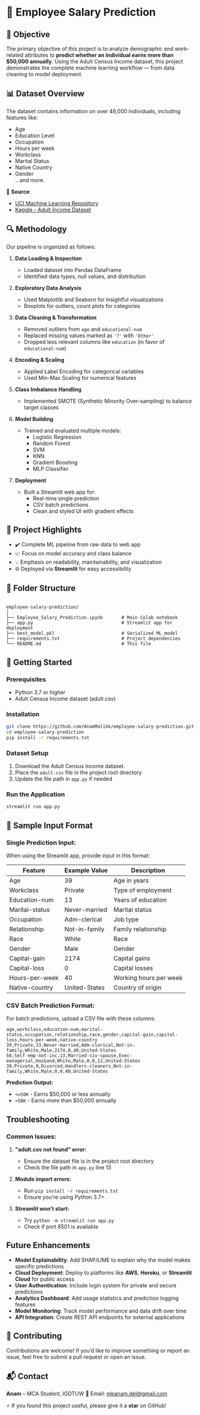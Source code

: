 # 💼 Employee Salary Prediction 


## 🎯 Objective
The primary objective of this project is to analyze demographic and work-related attributes to **predict whether an individual earns more than $50,000 annually**. Using the Adult Census Income dataset, this project demonstrates the complete machine learning workflow — from data cleaning to model deployment.


## 📊 Dataset Overview
The dataset contains information on over 48,000 individuals, including features like:
- Age
- Education Level
- Occupation
- Hours per week
- Workclass
- Marital Status
- Native Country
- Gender  
...and more.

🔗 **Source**:  
- [UCI Machine Learning Repository](https://archive.ics.uci.edu/dataset/2/adult)  
- [Kaggle - Adult Income Dataset](https://www.kaggle.com/datasets/wenruliu/adult-income-dataset)


## 🔍 Methodology
Our pipeline is organized as follows:
1. **Data Loading & Inspection**
   - Loaded dataset into Pandas DataFrame
   - Identified data types, null values, and distribution

2. **Exploratory Data Analysis**
   - Used Matplotlib and Seaborn for insightful visualizations
   - Boxplots for outliers, count plots for categories

3. **Data Cleaning & Transformation**
   - Removed outliers from `age` and `educational-num`
   - Replaced missing values marked as `'?'` with `'Other'`
   - Dropped less relevant columns like `education` (in favor of `educational-num`)

4. **Encoding & Scaling**
   - Applied Label Encoding for categorical variables
   - Used Min-Max Scaling for numerical features

5. **Class Imbalance Handling**
   - Implemented SMOTE (Synthetic Minority Over-sampling) to balance target classes

6. **Model Building**
   - Trained and evaluated multiple models:
     - Logistic Regression
     - Random Forest
     - SVM
     - KNN
     - Gradient Boosting
     - MLP Classifier 

7. **Deployment**
   - Built a Streamlit web app for:
     - Real-time single prediction
     - CSV batch predictions
     - Clean and styled UI with gradient effects


## 🧠 Project Highlights
- ✔️ Complete ML pipeline from raw data to web app
- 📈 Focus on model accuracy and class balance
- 💡 Emphasis on readability, maintainability, and visualization
- 🌐 Deployed via **Streamlit** for easy accessibility


## 📌 Folder Structure

```

employee-salary-prediction/
│
├── Employee_Salary_Prediction.ipynb       # Main Colab notebook
├── app.py                                 # Streamlit app for deployment
├── best_model.pkl                         # Serialized ML model
├── requirements.txt                       # Project dependencies
└── README.md                              # This file

````


## 🚀 Getting Started

### Prerequisites
- Python 3.7 or higher
- Adult Census Income dataset (adult.csv)

### Installation
```bash
git clone https://github.com/AnamMalikk/employee-salary-prediction.git
cd employee-salary-prediction
pip install -r requirements.txt
```

### Dataset Setup
1. Download the Adult Census Income dataset.
2. Place the `adult.csv` file in the project root directory
3. Update the file path in `app.py` if needed

### Run the Application
```bash
streamlit run app.py
```



## 📝 Sample Input Format

### Single Prediction Input:
When using the Streamlit app, provide input in this format:

| Feature | Example Value | Description |
|---------|---------------|-------------|
| Age | 39 | Age in years |
| Workclass | Private | Type of employment |
| Education-num | 13 | Years of education |
| Marital-status | Never-married | Marital status |
| Occupation | Adm-clerical | Job type |
| Relationship | Not-in-family | Family relationship |
| Race | White | Race |
| Gender | Male | Gender |
| Capital-gain | 2174 | Capital gains |
| Capital-loss | 0 | Capital losses |
| Hours-per-week | 40 | Working hours per week |
| Native-country | United-States | Country of origin |

### CSV Batch Prediction Format:
For batch predictions, upload a CSV file with these columns:
```csv
age,workclass,education-num,marital-status,occupation,relationship,race,gender,capital-gain,capital-loss,hours-per-week,native-country
39,Private,13,Never-married,Adm-clerical,Not-in-family,White,Male,2174,0,40,United-States
50,Self-emp-not-inc,13,Married-civ-spouse,Exec-managerial,Husband,White,Male,0,0,13,United-States
38,Private,9,Divorced,Handlers-cleaners,Not-in-family,White,Male,0,0,40,United-States
```

**Prediction Output:** 
- `<=50K` - Earns $50,000 or less annually
- `>50K` - Earns more than $50,000 annually


##  Troubleshooting
### Common Issues:
1. **"adult.csv not found" error:**
   - Ensure the dataset file is in the project root directory
   - Check the file path in `app.py` line 13

2. **Module import errors:**
   - Run `pip install -r requirements.txt`
   - Ensure you're using Python 3.7+

3. **Streamlit won't start:**
   - Try `python -m streamlit run app.py`
   - Check if port 8501 is available


## Future Enhancements
* **Model Explainability**: Add SHAP/LIME to explain why the model makes specific predictions
* **Cloud Deployment**: Deploy to platforms like **AWS**, **Heroku**, or **Streamlit Cloud** for public access
* **User Authentication**: Include login system for private and secure predictions
* **Analytics Dashboard**: Add usage statistics and prediction logging features
* **Model Monitoring**: Track model performance and data drift over time
* **API Integration**: Create REST API endpoints for external applications


## 🤝 Contributing
Contributions are welcome! If you’d like to improve something or report an issue, feel free to submit a pull request or open an issue.


## 📬 Contact
**Anam** – MCA Student, IGDTUW
📧 Email: [mkanam.del@gmail.com](mailto:mkanam.del@gmail.com)


⭐️ If you found this project useful, please give it a **star** on GitHub!


